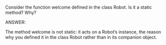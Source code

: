 Consider the function welcome defined in the class Robot. Is it a static method? Why?


ANSWER:

The method welcome is not static: it acts on a Robot’s instance, the reason why you defined 
it in the class Robot rather than in its companion object.

